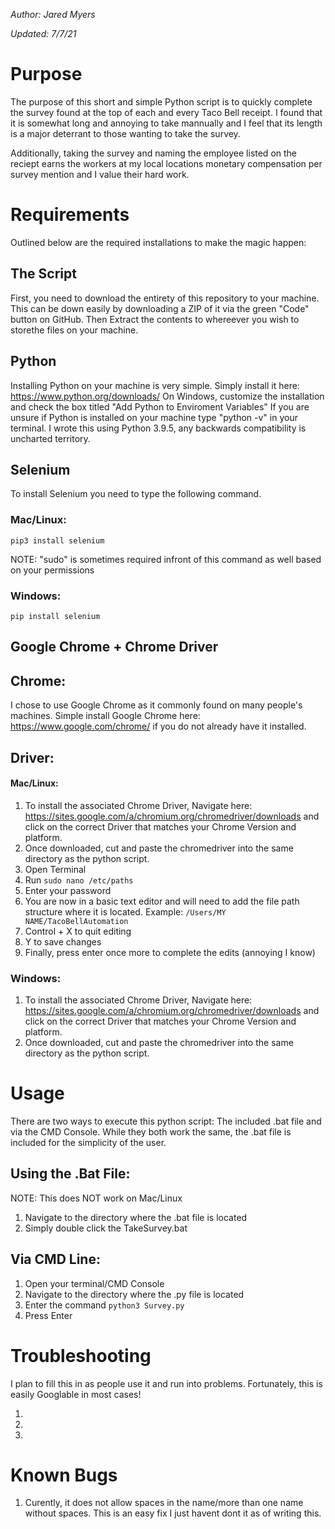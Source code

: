 *Author: Jared Myers*

*Updated: 7/7/21*

# Purpose

The purpose of this short and simple Python script is to quickly complete the survey found at the top of each and every Taco Bell receipt. I found that it is somewhat long and annoying to take mannually and I feel that its length is a major deterrant to those wanting to take the survey.

Additionally, taking the survey and naming the employee listed on the reciept earns the workers at my local locations monetary compensation per survey mention and I value their hard work.

# Requirements

Outlined below are the required installations to make the magic happen:
## The Script
First, you need to download the entirety of this repository to your machine. This can be down easily by downloading a ZIP of it via the green "Code" button on GitHub. Then Extract the contents to whereever you wish to storethe files on your machine.

## Python
Installing Python on your machine is very simple. Simply install it here: https://www.python.org/downloads/ On Windows, customize the installation and check the box titled "Add Python to Enviroment Variables"
If you are unsure if Python is installed on your machine type "python -v" in your terminal. I wrote this using Python 3.9.5, any backwards compatibility is uncharted territory.

## Selenium
To install Selenium you need to type the following command.

### Mac/Linux:
```pip3 install selenium```

NOTE: "sudo" is sometimes required infront of this command as well based on your permissions

### Windows: 
```pip install selenium```
## Google Chrome + Chrome Driver
## Chrome:

I chose to use Google Chrome as it commonly found on many people's machines. Simple install Google Chrome here: https://www.google.com/chrome/ if you do not already have it installed.

## Driver: 

#### Mac/Linux:
1. To install the associated Chrome Driver, Navigate here: https://sites.google.com/a/chromium.org/chromedriver/downloads and click on the correct Driver that matches your Chrome Version and platform. 
2. Once downloaded, cut and paste the chromedriver into the same directory as the python script.
3. Open Terminal
4. Run ```sudo nano /etc/paths```
5. Enter your password
6. You are now in a basic text editor and will need to add the file path structure where it is located. 
Example: ```/Users/MY NAME/TacoBellAutomation```
7. Control + X to quit editing
8. Y to save changes
9. Finally, press enter once more to complete the edits (annoying I know)

### Windows:

1. To install the associated Chrome Driver, Navigate here: https://sites.google.com/a/chromium.org/chromedriver/downloads and click on the correct Driver that matches your Chrome Version and platform. 
2. Once downloaded, cut and paste the chromedriver into the same directory as the python script.

# Usage

There are two ways to execute this python script: The included .bat file and via the CMD Console. While they both work the same, the .bat file is included for the simplicity of the user.

## Using the .Bat File:
NOTE: This does NOT work on Mac/Linux
 1. Navigate to the directory where the .bat file is located
 2. Simply double click the TakeSurvey.bat
 
## Via CMD Line:
1. Open your terminal/CMD Console
2. Navigate to the directory where the .py file is located
3. Enter the command 
```python3 Survey.py```
4. Press Enter

# Troubleshooting
I plan to fill this in as people use it and run into problems. Fortunately, this is easily Googlable in most cases!

1.
2.
3.


# Known Bugs
1. Curently, it does not allow spaces in the name/more than one name without spaces. This is an easy fix I just havent dont it as of writing this.